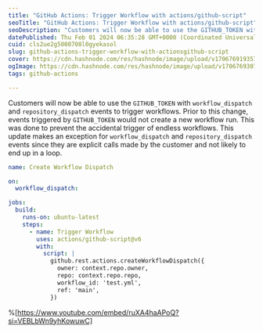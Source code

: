 ```yaml
---
title: "GitHub Actions: Trigger Workflow with actions/github-script"
seoTitle: "GitHub Actions: Trigger Workflow with actions/github-script"
seoDescription: "Customers will now be able to use the GITHUB_TOKEN with workflow_dispatch and repository_dispatch events to trigger workflows. Prior to this change, events"
datePublished: Thu Feb 01 2024 06:35:28 GMT+0000 (Coordinated Universal Time)
cuid: cls2ue2g5000708l0gyekasol
slug: github-actions-trigger-workflow-with-actionsgithub-script
cover: https://cdn.hashnode.com/res/hashnode/image/upload/v1706769193578/e54c5333-d09c-4fb9-ae56-84913ed96471.gif
ogImage: https://cdn.hashnode.com/res/hashnode/image/upload/v1706769307097/5c7bbba6-f44c-4e06-a548-645e041e37c7.gif
tags: github-actions

---
```


Customers will now be able to use the `GITHUB_TOKEN` with `workflow_dispatch` and `repository_dispatch` events to trigger workflows. Prior to this change, events triggered by `GITHUB_TOKEN` would not create a new workflow run. This was done to prevent the accidental trigger of endless workflows. This update makes an exception for `workflow_dispatch` and `repository_dispatch` events since they are explicit calls made by the customer and not likely to end up in a loop.

```yaml
name: Create Workflow Dispatch

on:
  workflow_dispatch:

jobs:
  build:
    runs-on: ubuntu-latest
    steps:
      - name: Trigger Workflow
        uses: actions/github-script@v6
        with:
          script: |
            github.rest.actions.createWorkflowDispatch({
              owner: context.repo.owner,
              repo: context.repo.repo,
              workflow_id: 'test.yml',
              ref: 'main',
            })
```

%[https://www.youtube.com/embed/ruXA4haAPoQ?si=VEBLbWn9yhKowuwC]